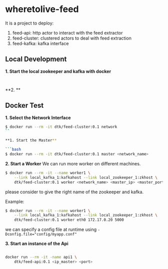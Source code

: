# wheretolive-feed
It is a project to deploy:

1. feed-api: http actor to interact with the feed extractor
2. feed-cluster: clustered actors to deal with feed extraction
3. feed-kafka: kafka interface


## Local Development

**1. Start the local zookeeper and kafka with docker**
```bash



```

**2. **


## Docker Test

**1. Select the Network Interface**

```bash
$ docker run --rm -it dtk/feed-cluster:0.1 network
``

**1. Start the Master**

```bash
$ docker run --rm -it dtk/feed-cluster:0.1 master <network_name>

```

**2. Start a Worker**
We can run more worker on different machines.

```bash
$ docker run --rm -it --name worker1 \
    --link local_kafka_1:kafkahost --link local_zookeeper_1:zkhost \
    dtk/feed-cluster:0.1 worker <network_name> <master_ip> <master_port>
```
please consider to give the right name of the zookeeper and kafka.

Example:

```bash
$ docker run --rm -it --name worker1 \
    --link local_kafka_1:kafkahost --link local_zookeeper_1:zkhost \
    dtk/feed-cluster:0.1 worker eth0 172.17.0.20 5000
```

we can specify a config file at runtime using `-Dconfig.file="config/myapp.conf"`

**3. Start an instance of the Api**

```bash

docker run --rm -it -name api1 \
    dtk/feed-api:0.1 <ip_master> <port>
```